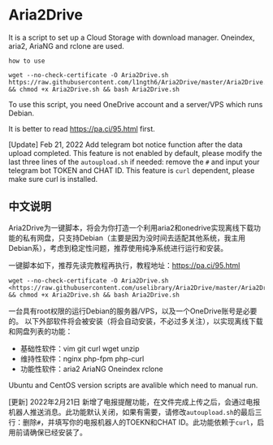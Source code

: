 # Aria2Drive

It is a script to set up a Cloud Storage with download manager. Oneindex, aria2, AriaNG and rclone are used.

`how to use `

````
wget --no-check-certificate -O Aria2Drive.sh https://raw.githubusercontent.com/l1ngth6/Aria2Drive/master/Aria2Drive.sh && chmod +x Aria2Drive.sh && bash Aria2Drive.sh
````

To use this script, you need OneDrive account and a server/VPS which runs Debian.

It is better to read <https://pa.ci/95.html> first.

[Update] Feb 21, 2022
Add telegram bot notice function after the data upload completed. This feature is not enabled by default, please modify the last three lines of the `autoupload.sh` if needed: remove the `#` and input your telegram bot TOKEN and CHAT ID. This feature is `curl` dependent, please make sure curl is installed.



## 中文说明

Aria2Drive为一键脚本，将会为你打造一个利用aria2和onedrive实现离线下载功能的私有网盘，只支持Debian（主要是因为没时间去适配其他系统，我主用Debian系），考虑到稳定性问题，推荐使用纯净系统进行运行和安装。

一键脚本如下，推荐先读完教程再执行，教程地址：<https://pa.ci/95.html>

````
wget --no-check-certificate -O Aria2Drive.sh <https://raw.githubusercontent.com/uselibrary/Aria2Drive/master/Aria2Drive.sh> && chmod +x Aria2Drive.sh && bash Aria2Drive.sh
````

一台具有root权限的运行Debian的服务器/VPS，以及一个OneDrive账号是必要的。 以下外部软件将会被安装（将会自动安装，不必过多关注），以实现离线下载和网盘列表的功能：

- 基础性软件：vim git curl wget unzip
- 维持性软件：nginx php-fpm php-curl
- 功能性软件：aria2 AriaNG Oneindex rclone

Ubuntu and CentOS version scripts are avalible which need to manual run.


[更新] 2022年2月21日
新增了电报提醒功能，在文件完成上传之后，会通过电报机器人推送消息。此功能默认关闭，如果有需要，请修改`autoupload.sh`的最后三行：删除`#`，并填写你的电报机器人的TOEKN和CHAT ID。此功能依赖于`curl`，启用前请确保已经安装了。
